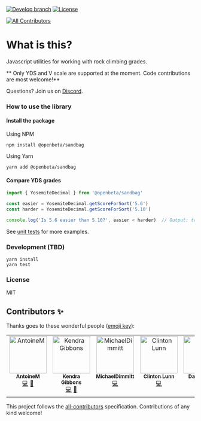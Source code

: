 [![Develop branch](https://github.com/openbeta/climbing-grades/actions/workflows/nodejs.yml/badge.svg?branch=develop)](https://github.com/OpenBeta/climbing-grades/actions/workflows/nodejs.yml?query=develop)  [![License](https://img.shields.io/github/license/openbeta/climbing-grades?style=flat-square)](./LICENSE)
<!-- ALL-CONTRIBUTORS-BADGE:START - Do not remove or modify this section -->
[![All Contributors](https://img.shields.io/badge/all_contributors-7-orange.svg?style=flat-square)](#contributors-)
<!-- ALL-CONTRIBUTORS-BADGE:END -->
# What is this?

Javascript utilities for working with rock climbing grades.

** Only YDS and V scale are supported at the moment. Code contributions are most welcome!**

Questions?  Join us on [Discord](https://discord.gg/fY9DbRav8h).


### How to use the library

#### Install the package

Using NPM

```
npm install @openbeta/sandbag
```
Using Yarn
```
yarn add @openbeta/sandbag
```

#### Compare YDS grades
```javascript
import { YosemiteDecimal } from '@openbeta/sandbag'

const easier = YosemiteDecimal.getScoreForSort('5.6')
const harder = YosemiteDecimal.getScoreForSort('5.10')

console.log('Is 5.6 easier than 5.10?', easier < harder)  // Output: true
```

See [unit tests](./src/__tests__) for more examples.

### Development (TBD)

```
yarn install
yarn test
```

### License

MIT

## Contributors ✨

Thanks goes to these wonderful people ([emoji key](https://allcontributors.org/docs/en/emoji-key)):

<!-- ALL-CONTRIBUTORS-LIST:START - Do not remove or modify this section -->
<!-- prettier-ignore-start -->
<!-- markdownlint-disable -->
<table>
  <tbody>
    <tr>
      <td align="center" valign="top" width="14.28%"><a href="https://github.com/AntoineMarnat"><img src="https://avatars.githubusercontent.com/u/28685732?v=4?s=100" width="100px;" alt="AntoineM"/><br /><sub><b>AntoineM</b></sub></a><br /><a href="https://github.com/OpenBeta/sandbag/commits?author=AntoineMarnat" title="Code">💻</a> <a href="#ideas-AntoineMarnat" title="Ideas, Planning, & Feedback">🤔</a></td>
      <td align="center" valign="top" width="14.28%"><a href="https://github.com/gibboj"><img src="https://avatars.githubusercontent.com/u/2992272?v=4?s=100" width="100px;" alt="Kendra Gibbons"/><br /><sub><b>Kendra Gibbons</b></sub></a><br /><a href="https://github.com/OpenBeta/sandbag/commits?author=gibboj" title="Code">💻</a> <a href="#ideas-gibboj" title="Ideas, Planning, & Feedback">🤔</a></td>
      <td align="center" valign="top" width="14.28%"><a href="https://twitter.com/m_dimmitt"><img src="https://avatars.githubusercontent.com/u/11463275?v=4?s=100" width="100px;" alt="MichaelDimmitt"/><br /><sub><b>MichaelDimmitt</b></sub></a><br /><a href="https://github.com/OpenBeta/sandbag/commits?author=MichaelDimmitt" title="Code">💻</a></td>
      <td align="center" valign="top" width="14.28%"><a href="http://clintonlunn.com"><img src="https://avatars.githubusercontent.com/u/24685932?v=4?s=100" width="100px;" alt="Clinton Lunn"/><br /><sub><b>Clinton Lunn</b></sub></a><br /><a href="https://github.com/OpenBeta/sandbag/commits?author=clintonlunn" title="Code">💻</a></td>
      <td align="center" valign="top" width="14.28%"><a href="https://github.com/DarrenZLew"><img src="https://avatars.githubusercontent.com/u/26758226?v=4?s=100" width="100px;" alt="Darren Lew"/><br /><sub><b>Darren Lew</b></sub></a><br /><a href="https://github.com/OpenBeta/sandbag/commits?author=DarrenZLew" title="Code">💻</a> <a href="#ideas-DarrenZLew" title="Ideas, Planning, & Feedback">🤔</a></td>
      <td align="center" valign="top" width="14.28%"><a href="https://github.com/l4u532"><img src="https://avatars.githubusercontent.com/u/88317742?v=4?s=100" width="100px;" alt="Klaus"/><br /><sub><b>Klaus</b></sub></a><br /><a href="https://github.com/OpenBeta/sandbag/commits?author=l4u532" title="Code">💻</a> <a href="#ideas-l4u532" title="Ideas, Planning, & Feedback">🤔</a></td>
      <td align="center" valign="top" width="14.28%"><a href="http://nathan.musoke.ca"><img src="https://avatars.githubusercontent.com/u/16665084?v=4?s=100" width="100px;" alt="Nathan Musoke"/><br /><sub><b>Nathan Musoke</b></sub></a><br /><a href="https://github.com/OpenBeta/sandbag/commits?author=musoke" title="Code">💻</a> <a href="#ideas-musoke" title="Ideas, Planning, & Feedback">🤔</a></td>
    </tr>
  </tbody>
</table>

<!-- markdownlint-restore -->
<!-- prettier-ignore-end -->

<!-- ALL-CONTRIBUTORS-LIST:END -->

This project follows the [all-contributors](https://github.com/all-contributors/all-contributors) specification. Contributions of any kind welcome!
